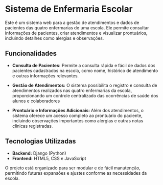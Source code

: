 # Sistema de Enfermaria Escolar


Este é um sistema web para a gestão de atendimentos e dados de pacientes das quatro enfermarias de uma escola. Ele permite consultar informações de pacientes, criar atendimentos e visualizar prontuários, incluindo detalhes como alergias e observações.



## Funcionalidades

- **Consulta de Pacientes:** Permite a consulta rápida e fácil de dados dos pacientes cadastrados na escola, como nome, histórico de atendimento e outras informações relevantes.
  
- **Gestão de Atendimentos:** O sistema possibilita o registro e consulta de atendimentos realizados nas quatro enfermarias da escola, proporcionando um controle centralizado das ocorrências de saúde dos alunos e colaboradores

- **Prontuário e Informações Adicionais:** Além dos atendimentos, o sistema oferece um acesso completo ao prontuário do paciente, incluindo observações importantes como alergias e outras notas clínicas registradas.

## Tecnologias Utilizadas

- **Backend:** Django (Python)
- **Frontend:** HTML5, CSS e JavaScript

O projeto está organizado para ser modular e de fácil manutenção, permitindo futuras expansões e ajustes conforme as necessidades da escola.
